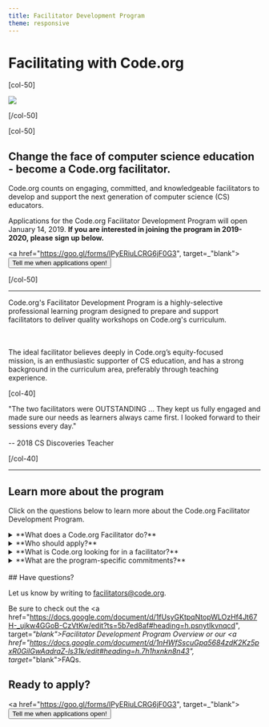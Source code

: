 ```yaml
---
title: Facilitator Development Program
theme: responsive
---
```


# Facilitating with Code.org

[col-50]

<img src="/images/fit-450/facilitators.png">

[/col-50]

[col-50]

## Change the face of computer science education - become a Code.org facilitator.

Code.org counts on engaging, committed, and knowledgeable facilitators to develop and support the next generation of computer science (CS) educators. 

Applications for the Code.org Facilitator Development Program will open January 14, 2019. **If you are interested in joining the program in 2019-2020, please sign up below.**

<a href="https://goo.gl/forms/IPyERiuLCRG6jF0G3", target=_"blank"><button>Tell me when applications open!</button></a>

[/col-50]

<div style="clear: both;"></div>

<hr/>

<link href="/css/educate.css" rel="stylesheet">

<div class="col-60", style="padding-right:20px;">

Code.org's Facilitator Development Program is a highly-selective professional learning program designed to prepare and support facilitators to deliver quality workshops on Code.org's curriculum. 

<br>
<br>
The ideal facilitator believes deeply in Code.org’s equity-focused mission, is an enthusiastic supporter of CS education, and has a strong background in the curriculum area, preferably through teaching experience.

</div>

[col-40]

<div class="educate-callout-box">
"The two facilitators were OUTSTANDING ... They kept us fully engaged and made sure our needs as learners always came first. I looked forward to their sessions every day."
<br>
<br>
-- 2018 CS Discoveries Teacher
<br>
</div>

[/col-40]

<div style="clear:both"></div>

<hr/>

## Learn more about the program

Click on the questions below to learn more about the Code.org Facilitator Development Program.

<details>
 <summary>**What does a Code.org Facilitator do?**</summary>
  <p>

  * Join a nationwide community of leaders and facilitators in CS education
  * Participate in in-person, virtual, and independent facilitator development
  * Collaborate with their local Code.org Regional Partner to deliver professional development workshops to teachers on Code.org's courses, with on-going support from Code.org and the facilitator community
  * Partner with Code.org to shape the future of professional learning for thousands of new CS educators across the US and beyond
</p>
</details>

<details>
 <summary>**Who should apply?**</summary>
  <p>
  
The Facilitator Development Program application is open to anyone who is interested in developing as a leader and facilitator for teachers bringing CS education to their students. Preference will be given to applicants who meet or exceed our desired qualifications below, and priority will be given to applicants who live in a region where Code.org has a [Regional Partner](/educate/professional-learning/about-partners) or in areas where we are considering future partnerships.
</p>
</details>

<details>
 <summary>**What is Code.org looking for in a facilitator?**</summary>
  <p>
  <br>
In order to be selected for this program, potential Code.org facilitators must demonstrate the following qualifications:

Champion for CS Education
 
  * Enthusiastic supporter of K-12 CS education

*Equity-Focused*

  * Committed to supporting access to quality CS education for all students
  * Believes all teachers can teach CS

*Growth-Minded*

  * Demonstrated self-awareness of skills and experiences in which they can improve as a facilitator
  * Strong desire and commitment to develop as a facilitator and leader within the CS education community
  * Willingness to give and receive feedback in a collaborative working environment

*Classroom Experience and Knowledgeable about Content*

  * Prior or current teaching experience
  * Strong background in curriculum focus area, preferably through past teaching experience with specific course
  * High level of comfort with technology, including virtual meeting tools and experience with Google suite

*Engaging Leader*

  * Demonstrated empathy for learners with a variety of backgrounds and experience levels
  * Ability to "think on your feet" and make decisions that are in the best interest of the audience while maintaining fidelity to the program
  * Motivated self-starter

*Additional Qualities (preferred)*

  * Demonstrated ability to effectively engage and co-lead learning experiences for adults
  * Prior experience as a Code.org facilitator
</p>
</details>

<details>
 <summary>**What are the program-specific commitments?**</summary>
  <p>
  
To learn more about program benefits, qualifications, and commitments by curriculum focus area, select one of the options below:

* <a href="https://docs.google.com/document/d/1u9sHuQf_5xidk04LdMBvCj91dw5_x5R6jJ9xflojUGs/edit", target=_"blank">Computer Science Fundamentals Facilitator Development</a> - Elementary School
* <a href="https://docs.google.com/document/d/1_yUxOhcZGjcVw-FK2pmA04ZELI8JJH7CPjhbWTo8Uo0/edit", target=_"blank">Computer Science Discoveries Facilitator Development</a> - Middle School
* <a href="https://docs.google.com/document/d/1TyfaDBGNdakvX3K-jRgQr-R8VQSO9oK08y5Hhh905Tw/edit", target=_"blank">Computer Science Principles Facilitator Development</a> - High School
</p>
</details>

<br>
## Have questions? 

Let us know by writing to facilitators@code.org.

Be sure to check out the <a href="https://docs.google.com/document/d/1fUsyGKtpqNtopWLOzHf4Jt67H-_ujkw4GGoB-CzVtKw/edit?ts=5b7ed8af#heading=h.psnytlkvnqcd", target=_"blank">Facilitator Development Program Overview</a> or our <a href="https://docs.google.com/document/d/1nHWfSscuGpa5684zdK2Kz5pxR0GiIGwAadraZ-ls31k/edit#heading=h.7h1hxnkn8n43", target=_"blank">FAQs</a>.

## Ready to apply?

<a href="https://goo.gl/forms/IPyERiuLCRG6jF0G3", target=_"blank"><button>Tell me when applications open!</button></a>